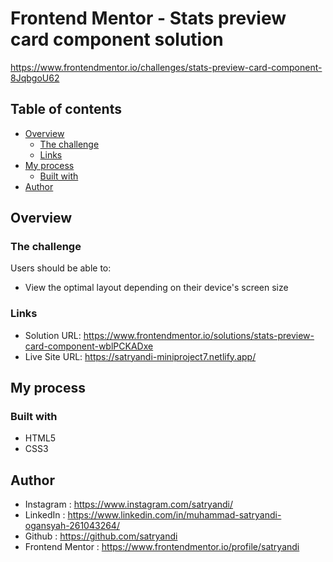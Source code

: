 # Frontend Mentor - Stats preview card component solution

https://www.frontendmentor.io/challenges/stats-preview-card-component-8JqbgoU62

## Table of contents

- [Overview](#overview)
  - [The challenge](#the-challenge)
  - [Links](#links)
- [My process](#my-process)
  - [Built with](#built-with)
- [Author](#author)

## Overview

### The challenge

Users should be able to:

- View the optimal layout depending on their device's screen size

### Links

- Solution URL: https://www.frontendmentor.io/solutions/stats-preview-card-component-wblPCKADxe
- Live Site URL: https://satryandi-miniproject7.netlify.app/

## My process

### Built with

- HTML5
- CSS3

## Author

- Instagram : https://www.instagram.com/satryandi/
- LinkedIn : https://www.linkedin.com/in/muhammad-satryandi-ogansyah-261043264/
- Github : https://github.com/satryandi
- Frontend Mentor : https://www.frontendmentor.io/profile/satryandi
